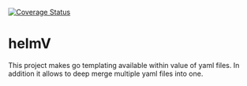 [![Coverage Status](https://coveralls.io/repos/github/makeItFuckingSustainable/helmV/badge.png?branch=master)](https://coveralls.io/github/makeItFuckingSustainable/helmV?branch=master)

# helmV
This project makes go templating available within value of yaml files. In addition it allows to deep merge multiple yaml files into one.
